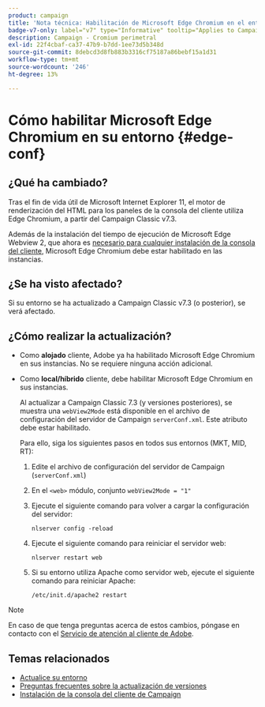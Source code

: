 ```yaml
---
product: campaign
title: 'Nota técnica: Habilitación de Microsoft Edge Chromium en el entorno de Campaign'
badge-v7-only: label="v7" type="Informative" tooltip="Applies to Campaign Classic v7 only"
description: Campaign - Cromium perimetral
exl-id: 22f4cbaf-ca37-47b9-b7dd-1ee73d5b348d
source-git-commit: 8debcd3d8fb883b3316cf75187a86bebf15a1d31
workflow-type: tm+mt
source-wordcount: '246'
ht-degree: 13%

---
```


# Cómo habilitar Microsoft Edge Chromium en su entorno {#edge-conf}




## ¿Qué ha cambiado?

Tras el fin de vida útil de Microsoft Internet Explorer 11, el motor de renderización del HTML para los paneles de la consola del cliente utiliza Edge Chromium, a partir del Campaign Classic v7.3.

Además de la instalación del tiempo de ejecución de Microsoft Edge Webview 2, que ahora es [necesario para cualquier instalación de la consola del cliente](../../installation/using/installing-the-client-console.md#webview), Microsoft Edge Chromium debe estar habilitado en las instancias.

## ¿Se ha visto afectado?

Si su entorno se ha actualizado a Campaign Classic v7.3 (o posterior), se verá afectado.

## ¿Cómo realizar la actualización?

* Como **alojado** cliente, Adobe ya ha habilitado Microsoft Edge Chromium en sus instancias. No se requiere ninguna acción adicional.

* Como **local/híbrido** cliente, debe habilitar Microsoft Edge Chromium en sus instancias.

   Al actualizar a Campaign Classic 7.3 (y versiones posteriores), se muestra una `webView2Mode` está disponible en el archivo de configuración del servidor de Campaign `serverConf.xml`. Este atributo debe estar habilitado.

   Para ello, siga los siguientes pasos en todos sus entornos (MKT, MID, RT):

   1. Edite el archivo de configuración del servidor de Campaign (`serverConf.xml`)
   1. En el `<web>` módulo, conjunto `webView2Mode = "1"`
   1. Ejecute el siguiente comando para volver a cargar la configuración del servidor:

      ```
      nlserver config -reload
      ```

   1. Ejecute el siguiente comando para reiniciar el servidor web:

      ```
      nlserver restart web
      ```

   1. Si su entorno utiliza Apache como servidor web, ejecute el siguiente comando para reiniciar Apache:

      ```
      /etc/init.d/apache2 restart
      ```


>[!NOTE]
>
>En caso de que tenga preguntas acerca de estos cambios, póngase en contacto con el [Servicio de atención al cliente de Adobe](https://helpx.adobe.com/es/enterprise/admin-guide.html/enterprise/using/support-for-experience-cloud.ug.html).

## Temas relacionados

* [Actualice su entorno](../../production/using/build-upgrade.md)
* [Preguntas frecuentes sobre la actualización de versiones](../../platform/using/faq-build-upgrade.md)
* [Instalación de la consola del cliente de Campaign](../../installation/using/installing-the-client-console.md)
